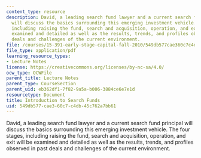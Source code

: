 ```yaml
---
content_type: resource
description: David, a leading search fund lawyer and a current search fund principal
  will discuss the basics surrounding this emerging investment vehicle. The four stages,
  including raising the fund, search and acquisition, operation, and exit will be
  examined and detailed as well as the results, trends, and profiles observed in past
  deals and challenges of the current environment.
file: /courses/15-391-early-stage-capital-fall-2010/549db577cae360c7c4db45c762a7bb61_MIT15_391F10_lec05.pdf
file_type: application/pdf
learning_resource_types:
- Lecture Notes
license: https://creativecommons.org/licenses/by-nc-sa/4.0/
ocw_type: OCWFile
parent_title: Lecture Notes
parent_type: CourseSection
parent_uid: eb362df1-7f82-9a5a-b006-3884ce6e7e1d
resourcetype: Document
title: Introduction to Search Funds
uid: 549db577-cae3-60c7-c4db-45c762a7bb61
---
```

David, a leading search fund lawyer and a current search fund principal will discuss the basics surrounding this emerging investment vehicle. The four stages, including raising the fund, search and acquisition, operation, and exit will be examined and detailed as well as the results, trends, and profiles observed in past deals and challenges of the current environment.